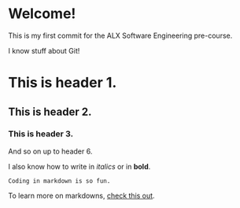 # Welcome!
This is my first commit for the ALX Software Engineering pre-course.

I know stuff about Git!

# This is header 1.
## This is header 2.
### This is header 3.
And so on up to header 6.

I also know how to write in *italics* or in **bold**.

```Coding in markdown is so fun.```


To learn more on markdowns, [check this out](https://github.com/adam-p/markdown-here/wiki/Markdown-Cheatsheet).

